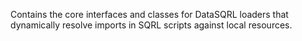 Contains the core interfaces and classes for DataSQRL loaders that dynamically resolve imports in SQRL scripts against local resources.
